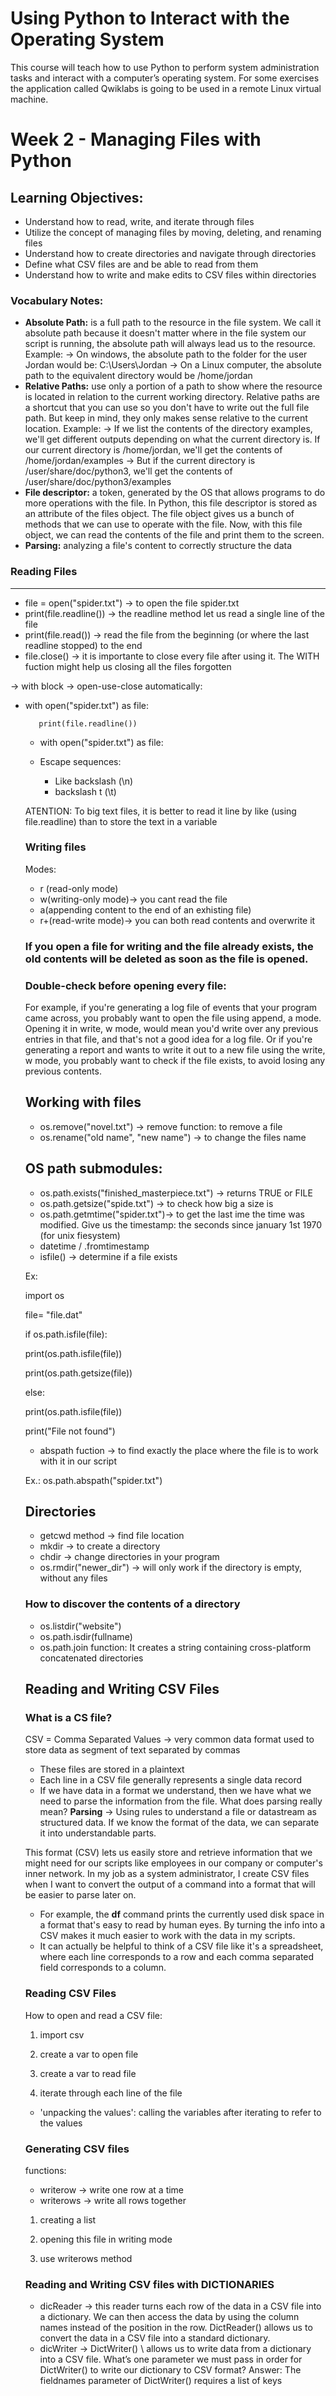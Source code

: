 # Using Python to Interact with the Operating System 
This course will teach how to use Python to perform system administration tasks and interact with a computer’s operating system. For some exercises the application called Qwiklabs is going to be used in a remote Linux virtual machine.
# Week 2 - Managing Files with Python
## Learning Objectives:
- Understand how to read, write, and iterate through files
- Utilize the concept of managing files by moving, deleting, and renaming files
- Understand how to create directories and navigate through directories
- Define what CSV files are and be able to read from them
- Understand how to write and make edits to CSV files within directories
### Vocabulary Notes:
- **Absolute Path:** is a full path to the resource in the file system. We call it absolute path because it doesn't matter where in the file system our script is running, the absolute path will always lead us to the resource.
Example: 
→ On windows, the absolute path to the folder for the user Jordan would be: C:\Users\Jordan
→ On a Linux computer, the absolute path to the equivalent directory would be /home/jordan
- **Relative Paths:** use only a portion of a path to show where the resource is located in relation to the current working directory. Relative paths are a shortcut that you can use so you don't have to write out the full file path. But keep in mind, they only makes sense relative to the current location.
Example: 
→ If we list the contents of the directory examples, we'll get different outputs depending on what the current directory is. If our current directory is /home/jordan, we'll get the contents of /home/jordan/examples
→ But if the current directory is /user/share/doc/python3, we'll get the contents of /user/share/doc/python3/examples
- **File descriptor:** a token, generated by the OS that allows programs to do more operations with the file. In Python, this file descriptor is stored as an attribute of the files object. The file object gives us a bunch of methods that we can use to operate with the file. Now, with this file object, we can read the contents of the file and print them to the screen.
- **Parsing:** analyzing a file's content to correctly structure the data

### Reading Files

---

- file = open("spider.txt") → to open the file spider.txt
- print(file.readline()) → the readline method let us read a single line of the file
- print(file.read()) → read the file from the beginning (or where the last readline stopped) to the end
- file.close() → it is importante to close every file after using it. The WITH fuction might help us closing all the files forgotten

→ with block → open-use-close automatically:
- with open("spider.txt") as file:

         print(file.readline())

    - with open("spider.txt") as file:

    - Escape sequences:
        - Like backslash (\n)
        - backslash t (\t)

    ATENTION: To big text files, it is better to read it line by like (using file.readline) than to store the text in a variable

    ### Writing files

    Modes:

    - r (read-only mode)
    - w(writing-only mode)→ you cant read the file
    - a(appending content to the end of an exhisting file)
    - r+(read-write mode)→ you can both read contents and overwrite it

    ### If you open a file for writing and the file already exists, the old contents will be deleted as soon as the file is opened.

    ### Double-check before opening every file:

    For example, if you're generating a log file of events that your program came across, you probably want to open the file using append, a mode. Opening it in write, w mode, would mean you'd write over any previous entries in that file, and that's not a good idea for a log file. Or if you're generating a report and wants to write it out to a new file using the write, w mode, you probably want to check if the file exists, to avoid losing any previous contents.

    ## Working with files
    - os.remove("novel.txt") → remove function: to remove a file
    - os.rename("old name", "new name") → to change the files name
    ## OS path submodules:

    - os.path.exists("finished_masterpiece.txt") → returns TRUE or FILE
    - os.path.getsize("spide.txt") → to check how big a size is
    - os.path.getmtime("spider.txt")→ to get the last ime the time was modified. Give us the timestamp: the seconds since january 1st 1970 (for unix fiesystem)
    - datetime / .fromtimestamp
    - isfile() → determine if a file exists

    Ex:

    import os

    file= "file.dat"

    if os.path.isfile(file):

    print(os.path.isfile(file))

    print(os.path.getsize(file))

    else:

    print(os.path.isfile(file))

    print("File not found")

    - abspath fuction → to find exactly the place where the file is to work with it in our script

    Ex.: os.path.abspath("spider.txt")

    ## Directories

    - getcwd method → find file location
    - mkdir → to create a directory
    - chdir → change directories in your program
    - os.rmdir("newer_dir") → will only work if the directory is empty, without any files

    ### How to discover the contents of a directory

    - os.listdir("website")
    - os.path.isdir(fullname)
    - os.path.join function: It creates a string containing cross-platform concatenated directories

    ## Reading and Writing CSV Files

    ### What is a CS file?

    CSV = Comma Separated Values → very common data format used to store data as segment of text separated by commas

    - These files are stored in a plaintext
    - Each line in a CSV file generally represents a single data record
    - If we have data in a format we understand, then we have what we need to parse the information from the file. What does parsing really mean? **Parsing** → Using rules to understand a file or datastream as structured data. If we know the format of the data, we can separate it into understandable parts.

    This format (CSV) lets us easily store and retrieve information that we might need for our scripts like employees in our company or computer's inner network. In my job as a system administrator, I create CSV files when I want to convert the output of a command into a format that will be easier to parse later on.

    - For example, the **df** command prints the currently used disk space in a format that's easy to read by human eyes. By turning the info into a CSV makes it much easier to work with the data in my scripts.
    - It can actually be helpful to think of a CSV file like it's a spreadsheet, where each line corresponds to a row and each comma separated field corresponds to a column.

    ### Reading CSV Files
    How to open and read a CSV file:

    1) import csv

    2) create a var to open file

    3) create a var to read file

    4) iterate through each line of the file 

    - 'unpacking the values': calling the variables after iterating to refer to the values

    ### Generating CSV files
    functions:
    - writerow → write one row at a time
    - writerows → write all rows together

    1) creating a list

    2) opening this file in writing mode

    3) use writerows method

    ### Reading and Writing CSV files with DICTIONARIES

    - dicReader → this reader turns each row of the data in a CSV file into a dictionary. We can then access the data by using the column names instead of the position in the row. DictReader() allows us to convert the data in a CSV file into a standard dictionary.
    - dicWriter → DictWriter() \ allows us to write data from a dictionary into a CSV file. What’s one parameter we must pass in order for DictWriter() to write our dictionary to CSV format? Answer: The fieldnames parameter of DictWriter() requires a list of keys

  
